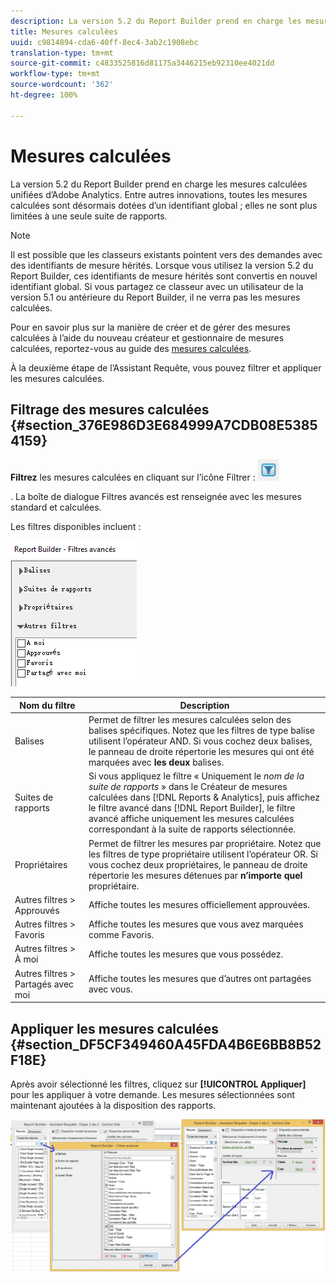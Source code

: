 ```yaml
---
description: La version 5.2 du Report Builder prend en charge les mesures calculées unifiées d’Adobe Analytics. Entre autres innovations, toutes les mesures calculées sont désormais dotées d’un identifiant global ; elles ne sont plus limitées à une seule suite de rapports.
title: Mesures calculées
uuid: c9814894-cda6-40ff-8ec4-3ab2c1908ebc
translation-type: tm+mt
source-git-commit: c4833525816d81175a3446215eb92310ee4021dd
workflow-type: tm+mt
source-wordcount: '362'
ht-degree: 100%

---
```



# Mesures calculées

La version 5.2 du Report Builder prend en charge les mesures calculées unifiées d’Adobe Analytics. Entre autres innovations, toutes les mesures calculées sont désormais dotées d’un identifiant global ; elles ne sont plus limitées à une seule suite de rapports.

>[!NOTE]
>
>Il est possible que les classeurs existants pointent vers des demandes avec des identifiants de mesure hérités. Lorsque vous utilisez la version 5.2 du Report Builder, ces identifiants de mesure hérités sont convertis en nouvel identifiant global. Si vous partagez ce classeur avec un utilisateur de la version 5.1 ou antérieure du Report Builder, il ne verra pas les mesures calculées.

Pour en savoir plus sur la manière de créer et de gérer des mesures calculées à l’aide du nouveau créateur et gestionnaire de mesures calculées, reportez-vous au guide des [mesures calculées](https://docs.adobe.com/content/help/fr-FR/analytics/components/calculated-metrics/cm-overview.html).

À la deuxième étape de l’Assistant Requête, vous pouvez filtrer et appliquer les mesures calculées.

## Filtrage des mesures calculées {#section_376E986D3E684999A7CDB08E53854159}

**Filtrez** les mesures calculées en cliquant sur l’icône Filtrer :  ![](assets/segment_filter.png)

. La boîte de dialogue Filtres avancés est renseignée avec les mesures standard et calculées.

Les filtres disponibles incluent :

![](assets/advanced_filters.png)

| Nom du filtre | Description |
|---|---|
| Balises | Permet de filtrer les mesures calculées selon des balises spécifiques. Notez que les filtres de type balise utilisent l’opérateur AND. Si vous cochez deux balises, le panneau de droite répertorie les mesures qui ont été marquées avec **les deux** balises. |
| Suites de rapports | Si vous appliquez le filtre « Uniquement le *nom de la suite de rapports* » dans le Créateur de mesures calculées dans [!DNL Reports & Analytics], puis affichez le filtre avancé dans [!DNL Report Builder], le filtre avancé affiche uniquement les mesures calculées correspondant à la suite de rapports sélectionnée. |
| Propriétaires | Permet de filtrer les mesures par propriétaire. Notez que les filtres de type propriétaire utilisent l’opérateur OR. Si vous cochez deux propriétaires, le panneau de droite répertorie les mesures détenues par **n’importe quel** propriétaire. |
| Autres filtres > Approuvés | Affiche toutes les mesures officiellement approuvées. |
| Autres filtres > Favoris | Affiche toutes les mesures que vous avez marquées comme Favoris. |
| Autres filtres > À moi | Affiche toutes les mesures que vous possédez. |
| Autres filtres > Partagés avec moi | Affiche toutes les mesures que d’autres ont partagées avec vous. |

## Appliquer les mesures calculées {#section_DF5CF349460A45FDA4B6E6BB8B52F18E}

Après avoir sélectionné les filtres, cliquez sur **[!UICONTROL Appliquer]** pour les appliquer à votre demande. Les mesures sélectionnées sont maintenant ajoutées à la disposition des rapports.

![](assets/filtering_for_metric.png)

